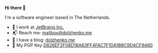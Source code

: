 **Hi there 👋**

I'm a software engineer based in The Netherlands.

- 🏡 I work at [JetBrains Inc.](https://jetbrains.com)
- 📬 Reach me: [mailbox@dolzhenko.me](mailto:mailbox@dolzhenko.me)
- 📒 I have a blog: [dolzhenko.me](https://dolzhenko.me)
- 🔐 My PGP Key [D826EF2F08D18A63FF4FAC7F1DA1B8C9D4CF9460](https://keys.openpgp.org/search?q=D826EF2F08D18A63FF4FAC7F1DA1B8C9D4CF9460)
